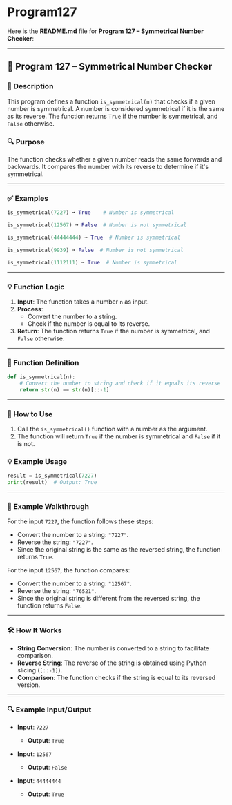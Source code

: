 # Program127
Here is the **README.md** file for **Program 127 – Symmetrical Number Checker**:

---

## 📘 Program 127 – Symmetrical Number Checker

### 📝 Description  

This program defines a function `is_symmetrical(n)` that checks if a given number is symmetrical. A number is considered symmetrical if it is the same as its reverse. The function returns `True` if the number is symmetrical, and `False` otherwise.

### 🔍 Purpose  

The function checks whether a given number reads the same forwards and backwards. It compares the number with its reverse to determine if it's symmetrical.

---

### ✅ Examples

```python
is_symmetrical(7227) ➞ True    # Number is symmetrical

is_symmetrical(12567) ➞ False  # Number is not symmetrical

is_symmetrical(44444444) ➞ True  # Number is symmetrical

is_symmetrical(9939) ➞ False  # Number is not symmetrical

is_symmetrical(1112111) ➞ True  # Number is symmetrical
```

---

### 💡 Function Logic

1. **Input**: The function takes a number `n` as input.
2. **Process**:
   - Convert the number to a string.
   - Check if the number is equal to its reverse.
3. **Return**: The function returns `True` if the number is symmetrical, and `False` otherwise.

---

### 🧠 Function Definition

```python
def is_symmetrical(n):
    # Convert the number to string and check if it equals its reverse
    return str(n) == str(n)[::-1]
```

---

### 🔁 How to Use

1. Call the `is_symmetrical()` function with a number as the argument.
2. The function will return `True` if the number is symmetrical and `False` if it is not.

### 💡 Example Usage

```python
result = is_symmetrical(7227)
print(result)  # Output: True
```

---

### 🧠 Example Walkthrough

For the input `7227`, the function follows these steps:

- Convert the number to a string: `"7227"`.
- Reverse the string: `"7227"`.
- Since the original string is the same as the reversed string, the function returns `True`.

For the input `12567`, the function compares:

- Convert the number to a string: `"12567"`.
- Reverse the string: `"76521"`.
- Since the original string is different from the reversed string, the function returns `False`.

---

### 🛠️ How It Works

- **String Conversion**: The number is converted to a string to facilitate comparison.
- **Reverse String**: The reverse of the string is obtained using Python slicing (`[::-1]`).
- **Comparison**: The function checks if the string is equal to its reversed version.

---

### 🔍 Example Input/Output

- **Input**: `7227`
  - **Output**: `True`
  
- **Input**: `12567`
  - **Output**: `False`
  
- **Input**: `44444444`
  - **Output**: `True`

